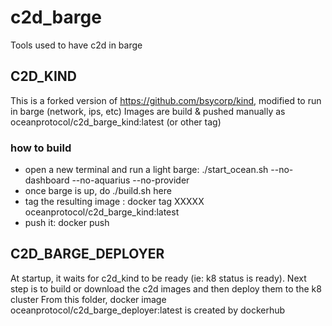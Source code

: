 # c2d_barge
Tools used to have c2d in barge



##  C2D_KIND
This is a forked version of https://github.com/bsycorp/kind, modified to run in barge (network, ips, etc)
Images are build & pushed manually as oceanprotocol/c2d_barge_kind:latest  (or other tag)

### how to build
  - open a new terminal and run a light barge:  ./start_ocean.sh --no-dashboard --no-aquarius --no-provider
  - once barge is up, do ./build.sh here
  - tag the resulting image :  docker tag XXXXX  oceanprotocol/c2d_barge_kind:latest
  - push it:  docker push 

## C2D_BARGE_DEPLOYER
At startup, it waits for c2d_kind to be ready (ie:  k8 status is ready).
Next step is to build or download the c2d images and then deploy them to the k8 cluster
From this folder,  docker image oceanprotocol/c2d_barge_deployer:latest is created by dockerhub
